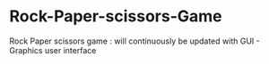 # Rock-Paper-scissors-Game
Rock Paper scissors game : will continuously be updated with GUI - Graphics user interface
